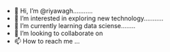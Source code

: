 - 👋 Hi, I’m @riyawagh...........
- 👀 I’m interested in exploring new technology...........
- 🌱 I’m currently learning data sciense........
- 💞️ I’m looking to collaborate on 
- 📫 How to reach me ...

<!---
riyawagh1894/riyawagh1894 is a ✨ special ✨ repository because its `README.md` (this file) appears on your GitHub profile.
You can click the Preview link to take a look at your changes.
--->
